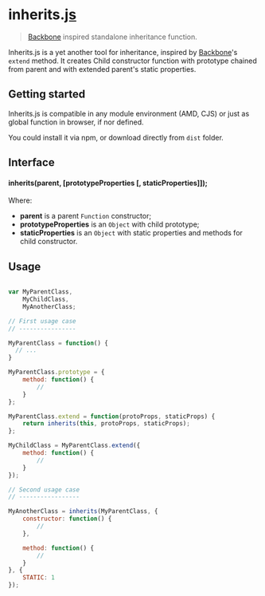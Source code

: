 # inherits.[js](https://developer.mozilla.org/en-US/docs/JavaScript)

> [Backbone](http://backbonejs.org) inspired standalone inheritance function.

Inherits.js is a yet another tool for inheritance, inspired by [Backbone](http://backbonejs.org)'s ```extend``` method.
It creates Child constructor function with prototype chained from parent and with extended parent's static properties.

## Getting started

Inherits.js is compatible in any module environment (AMD, CJS) or just as global function in browser, if nor defined.

You could install it via npm, or download directly from ```dist``` folder.

## Interface

#### inherits(parent, [prototypeProperties [, staticProperties]]);

Where:

+ **parent** is a parent `Function` constructor;
+ **prototypeProperties** is an `Object` with child prototype;
+ **staticProperties** is an `Object` with static properties and methods for child constructor.


## Usage

```javascript

var MyParentClass,
    MyChildClass,
    MyAnotherClass;

// First usage case
// ----------------

MyParentClass = function() {
  // ...
}

MyParentClass.prototype = {
    method: function() {
        //
    }
};

MyParentClass.extend = function(protoProps, staticProps) {
    return inherits(this, protoProps, staticProps);
};

MyChildClass = MyParentClass.extend({
    method: function() {
        //
    }
});

// Second usage case
// -----------------

MyAnotherClass = inherits(MyParentClass, {
    constructor: function() {
        //
    },

    method: function() {
        //
    }
}, {
    STATIC: 1
});

```
